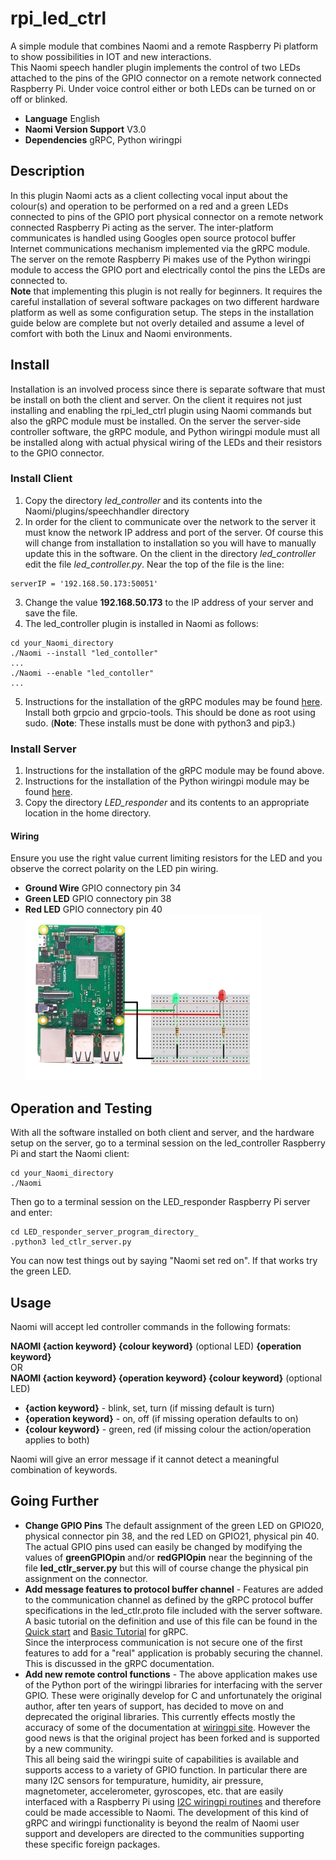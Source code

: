 # rpi_led_ctrl
A simple module that combines Naomi and a remote Raspberry Pi platform to show possibilities in IOT and new interactions.  
This Naomi speech handler plugin implements the control of two LEDs attached to the pins of the GPIO connector on a remote network connected Raspberry Pi. Under voice control either or both LEDs can be turned on or off or blinked.
- **Language** English
- **Naomi Version Support** V3.0
- **Dependencies** gRPC, Python wiringpi
## Description
In this plugin Naomi acts as a client collecting vocal input about the colour(s) and operation to be performed on a red and a green LEDs connected to pins of the GPIO port physical connector on a remote network connected Raspberry Pi acting as the server. The inter-platform communicates is handled using Googles open source protocol buffer Internet communications mechanism implemented via the gRPC module. The server on the remote Raspberry Pi makes use of the Python wiringpi module to access the GPIO port and electrically contol the pins the LEDs are connected to.  
**Note** that implementing this plugin is not really for beginners. It requires the careful installation of several software packages on two different hardware platform as well as some configuration setup. The steps in the installation guide below are complete but not overly detailed and assume a level of comfort with both the Linux and Naomi environments.
## Install
Installation is an involved process since there is separate software that must be install on both the client and server. On the client it requires not just installing and enabling the rpi_led_ctrl plugin using Naomi commands but also the gRPC module must be installed. On the server the server-side controller software, the gRPC module, and Python wiringpi module must all be installed along with actual physical wiring of the LEDs and their resistors to the GPIO connector.
### Install Client
1. Copy the directory *led_controller* and its contents into the Naomi/plugins/speechhandler directory 
2. In order for the client to communicate over the network to the server it must know the network IP address and port of the server. Of course this will change from installation to installation so you will have to manually update this in the software. On the client in the  directory *led_controller* edit the file *led_controller.py*. Near the top of the file is the line:
```shell
serverIP = '192.168.50.173:50051'    
```
3. Change the value **192.168.50.173** to the IP address of your server and save the file. 
4. The led_controller plugin is installed in Naomi as follows:
```shell
cd your_Naomi_directory
./Naomi --install "led_contoller"  
...  
./Naomi --enable "led_contoller"  
...  
```
5. Instructions for the installation of the gRPC modules may be found [here](https://grpc.io/docs/languages/python/quickstart/). Install both grpcio and grpcio-tools. This should be done as root using sudo. (**Note**: These installs must be done with python3 and pip3.)
### Install Server
1. Instructions for the installation of the gRPC module may be found above.  
2. Instructions for the installation of the Python wiringpi module may be found [here](https://pypi.org/project/wiringpi/).  
3. Copy the directory *LED_responder* and its contents to an appropriate location in the home directory.
#### Wiring
Ensure you use the right value current limiting resistors for the LED and you observe the correct polarity on the LED pin wiring.
- **Ground Wire** GPIO connectory pin 34
- **Green LED** GPIO connectory pin 38
- **Red LED**   GPIO connectory pin 40   
![Wiring Diagram](Wiring-diagram.jpg)
## Operation and Testing
With all the software installed on both client and server, and the hardware setup on the server, go to a terminal session on the led_controller Raspberry Pi and start the Naomi client:
```shell
cd your_Naomi_directory
./Naomi     
```
Then go to a terminal session on the LED_responder Raspberry Pi server and enter:
```shell
cd LED_responder_server_program_directory_
.python3 led_ctlr_server.py 
```
You can now test things out by saying "Naomi set red on". If that works try the green LED.
## Usage
Naomi will accept led controller commands in the following formats:  

**NAOMI {action keyword} {colour keyword}** (optional LED) **{operation keyword}**   
OR   
**NAOMI {action keyword} {operation keyword} {colour keyword}** (optional LED)  
- **{action keyword}** - blink, set, turn (if missing default is turn)
- **{operation keyword}** - on, off (if missing operation defaults to on)
- **{colour keyword}** - green, red (if missing colour the action/operation applies to both)  

Naomi will give an error message if it cannot detect a meaningful combination of keywords.
## Going Further
- **Change GPIO Pins** The default assignment of the green LED on GPIO20, physical connector pin 38, and the red LED on GPIO21, physical pin 40. 
The actual GPIO pins used can easily be changed by modifying the values of **greenGPIOpin** and/or **redGPIOpin**
near the beginning of the file **led_ctlr_server.py** but this will of course change the physical pin assignment on the connector.
- **Add message features to protocol buffer channel** - Features are added to the communication channel as defined  by the gRPC protocol buffer specifications in the led_ctlr.proto file included with the server software. A basic tutorial on the definition and use of this file can be found in the [Quick start](https://grpc.io/docs/languages/python/quickstart/) and [Basic Tutorial](https://grpc.io/docs/languages/python/basics/) for gRPC.  
Since the interprocess communication is not secure one of the first features to add for a "real" application is probably securing the channel. This is discussed in the gRPC documentation.
- **Add new remote control functions** - The above application makes use of the Python port of the wiringpi libraries for interfacing with the server GPIO. These were originally develop for C and unfortunately the original author, after ten years of support, has decided to move on and deprecated the original libraries. This currently effects mostly the accuracy of some of the documentation at [wiringpi site](http://wiringpi.com/). However the good news is that the original project has been forked and is supported by a new community.  
This all being said the wiringpi suite of capabilities is available and supports access to a variety of GPIO function. In particular there are many I2C sensors for tempurature, humidity, air pressure, magnetometer, accelerometer, gyroscopes, etc. that are easily interfaced with a Raspberry Pi using [I2C wiringpi routines](http://wiringpi.com/reference/i2c-library/) and therefore could be made accessible to Naomi. The development of this kind of gRPC and wiringpi functionality is beyond the realm of Naomi user support and developers are directed to the communities supporting these specific foreign packages.
